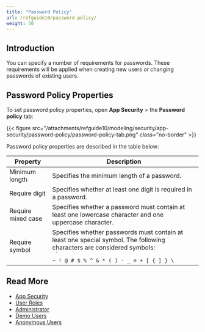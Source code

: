 ```yaml
---
title: "Password Policy"
url: /refguide10/password-policy/
weight: 50
---
```


## Introduction

You can specify a number of requirements for passwords. These requirements will be applied when creating new users or changing passwords of existing users.

## Password Policy Properties

To set password policy properties, open **App Security** > the **Password policy** tab:

{{< figure src="/attachments/refguide10/modeling/security/app-security/password-policy/password-policy-tab.png" class="no-border" >}}

Password policy properties are described in the table below:

| Property           | Description                                                  |
| ------------------ | ------------------------------------------------------------ |
| Minimum length     | Specifies the minimum length of a password.                  |
| Require digit      | Specifies whether at least one digit is required in a password. |
| Require mixed case | Specifies whether a password must contain at least one lowercase character and one uppercase character. |
| Require symbol     | Specifies whether passwords must contain at least one special symbol. The following characters are considered symbols: <br /> <code> ` ~ ! @ # $ % ^ & * ( ) - _ = + [ { ] } \ </code> |

## Read More

* [App Security](/refguide10/app-security/)
* [User Roles](/refguide10/user-roles/)
* [Administrator](/refguide10/administrator/)
* [Demo Users](/refguide10/demo-users/)
* [Anonymous Users](/refguide10/anonymous-users/)
